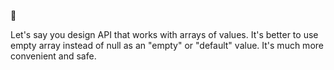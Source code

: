🧠

Let's say you design API that works with arrays of values. It's better to use empty array instead of null as an "empty" or "default" value. It's much more convenient and safe.
